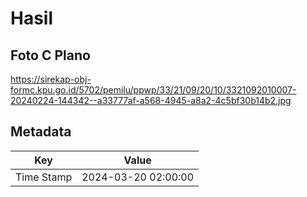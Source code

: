# Hasil

## Foto C Plano

https://sirekap-obj-formc.kpu.go.id/5702/pemilu/ppwp/33/21/09/20/10/3321092010007-20240224-144342--a33777af-a568-4945-a8a2-4c5bf30b14b2.jpg


## Metadata

| Key        | Value               |
| ---------- | ------------------- |
| Time Stamp | 2024-03-20 02:00:00 |



